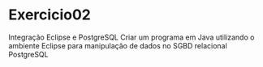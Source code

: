 # Exercicio02
Integração Eclipse e PostgreSQL 
Criar um programa em Java utilizando o ambiente Eclipse para manipulação de dados no SGBD relacional PostgreSQL
